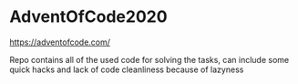 # AdventOfCode2020
https://adventofcode.com/

Repo contains all of the used code for solving the tasks, can include some quick hacks and lack of code cleanliness because of lazyness